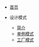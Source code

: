 * [首页](/?id=Welcome)

* 设计模式
	* [简介](/modules/designpattern/index.md)
	* [单例模式](/modules/designpattern/singleton.md)
	* [工厂模式](/modules/designpattern/factory.md)
  
    

